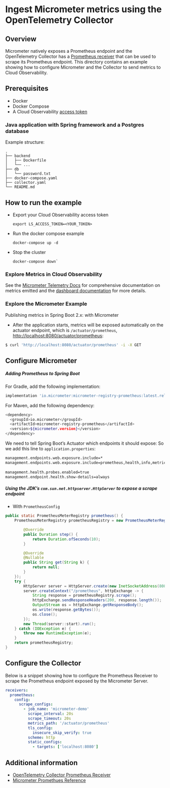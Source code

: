 # Ingest Micrometer metrics using the OpenTelemetry Collector

## Overview

 Micrometer natively exposes a Prometheus endpoint and the OpenTelemetry Collector has a [Prometheus receiver][otel-prom-receiver] that can be used to scrape its Prometheus endpoint. This directory contains an example showing how to configure Micrometer and the Collector to send metrics to Cloud Observability.

## Prerequisites

* Docker
* Docker Compose
* A Cloud Observability [access token][ls-docs-access-token]

### Java application with Spring framework and a Postgres database

Example structure:
```
.
├── backend
│   ├── Dockerfile
│   └── ...
├── db
│   └── password.txt
├── docker-compose.yaml
├── collector.yaml
└── README.md

```

## How to run the example

* Export your Cloud Observability access token
  ```
  export LS_ACCESS_TOKEN=<YOUR_TOKEN>
  ```
* Run the docker compose example
  ```
  docker-compose up -d
  ```
* Stop the cluster
  ```
  docker-compose down`
  ```

### Explore Metrics in Cloud Observability

See the [Micrometer Telemetry Docs][micrometer-prometheus-docs] for comprehensive documentation on metrics emitted and the [dashboard documentation][ls-docs-dashboards] for more details.

### Explore the Micrometer Example

Publishing metrics in Spring Boot 2.x: with Micrometer

* After the application starts, metrics will be exposed automatically on the actuator endpoint, which is `/actuator/prometheus`, [http://localhost:8080/actuator/prometheus](http://localhost:8080/actuator/prometheus):

```sh
$ curl 'http://localhost:8080/actuator/prometheus' -i -X GET
```

## Configure Micrometer

##### Adding Prometheus to Spring Boot

For Gradle, add the following implementation:
```sh
implementation 'io.micrometer:micrometer-registry-prometheus:latest.release'
```

For Maven, add the following dependency:
```sh
<dependency>
  <groupId>io.micrometer</groupId>
  <artifactId>micrometer-registry-prometheus</artifactId>
  <version>${micrometer.version}</version>
</dependency>
```

We need to tell Spring Boot’s Actuator which endpoints it should expose:
So we add this line to `application.properties`:
```sh
management.endpoints.web.exposure.include=*
management.endpoints.web.exposure.include=prometheus,health,info,metric
 
management.health.probes.enabled=true
management.endpoint.health.show-details=always
```

##### Using the JDK’s `com.sun.net.httpserver.HttpServer` to expose a scrape endpoint

* With `PrometheusConfig`

```java
public static PrometheusMeterRegistry prometheus() {
    PrometheusMeterRegistry prometheusRegistry = new PrometheusMeterRegistry(new PrometheusConfig() {

        @Override
        public Duration step() {
            return Duration.ofSeconds(10);
        }

        @Override
        @Nullable
        public String get(String k) {
            return null;
        }
    });
    try {
        HttpServer server = HttpServer.create(new InetSocketAddress(8080), 0);
        server.createContext("/prometheus", httpExchange -> {
            String response = prometheusRegistry.scrape();
            httpExchange.sendResponseHeaders(200, response.length());
            OutputStream os = httpExchange.getResponseBody();
            os.write(response.getBytes());
            os.close();
        });
        new Thread(server::start).run();
    } catch (IOException e) {
        throw new RuntimeException(e);
    }
    return prometheusRegistry;
}
```

## Configure the Collector

Below is a snippet showing how to configure the Prometheus Receiver to scrape the Prometheus endpoint exposed by the Micrometer Server.

```yaml
receivers:
  prometheus:
    config:
      scrape_configs:
        - job_name: 'micrometer-demo'
          scrape_interval: 20s
          scrape_timeout: 20s
          metrics_path: '/actuator/prometheus'
          tls_config:
            insecure_skip_verify: true
          scheme: http
          static_configs:
            - targets: ['localhost:8080']
```



## Additional information

- [OpenTelemetry Collector Prometheus Receiver][otel-prom-receiver]
- [Micrometer Promethues Reference][micrometer-prometheus-docs]

[ls-docs-access-token]: https://docs.lightstep.com/docs/create-and-manage-access-tokens
[ls-docs-dashboards]: https://docs.lightstep.com/docs/create-and-manage-dashboards
[otel-prom-receiver]: https://github.com/open-telemetry/opentelemetry-collector-contrib/tree/main/receiver/prometheusreceiver
[micrometer-prometheus-docs]: https://micrometer.io/docs/registry/prometheus/
[learn-Micrometer-repo]: https://github.com/Micrometer/Micrometer/blob/master/docker/server/README.md